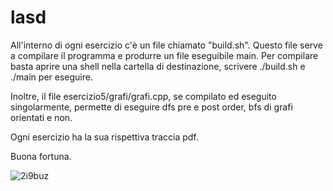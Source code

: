 # lasd
All'interno di ogni esercizio c'è un file chiamato "build.sh". Questo file serve a compilare il programma e produrre
un file eseguibile main. Per compilare basta aprire una shell nella cartella di destinazione, scrivere ./build.sh e 
./main  per eseguire.

Inoltre, il file esercizio5/grafi/grafi.cpp, se compilato ed eseguito
singolarmente, permette di eseguire dfs pre e post order, bfs di grafi orientati e non. 

Ogni esercizio ha la sua rispettiva traccia pdf.

Buona fortuna.

![2i9buz](https://user-images.githubusercontent.com/75626033/217077278-fa56621d-5eb3-4d84-adf9-0603eaf9a7e6.jpg)
